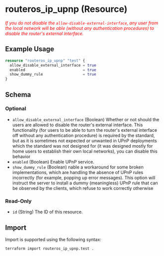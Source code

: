 # routeros_ip_upnp (Resource)
*<span style="color:red">If you do not disable the `allow-disable-external-interface`, any user from the local network will be able (without any authentication procedures) to disable the router's external interface.</span>*

## Example Usage
```terraform
resource "routeros_ip_upnp" "test" {
  allow_disable_external_interface = true
  enabled                          = true
  show_dummy_rule                  = true
}
```

<!-- schema generated by tfplugindocs -->
## Schema

### Optional

- `allow_disable_external_interface` (Boolean) Whether or not should the users are allowed to disable the router's external interface. This functionality (for users to be able to turn the router's external interface off without any authentication procedure) is required by the standard, but as it is sometimes not expected or unwanted in UPnP deployments which the standard was not designed for (it was designed mostly for home users to establish their own local networks), you can disable this behavior
- `enabled` (Boolean) Enable UPnP service.
- `show_dummy_rule` (Boolean) nable a workaround for some broken implementations, which are handling the absence of UPnP rules incorrectly (for example, popping up error messages). This option will instruct the server to install a dummy (meaningless) UPnP rule that can be observed by the clients, which refuse to work correctly otherwise

### Read-Only

- `id` (String) The ID of this resource.

## Import
Import is supported using the following syntax:
```shell
terraform import routeros_ip_upnp.test .
```

